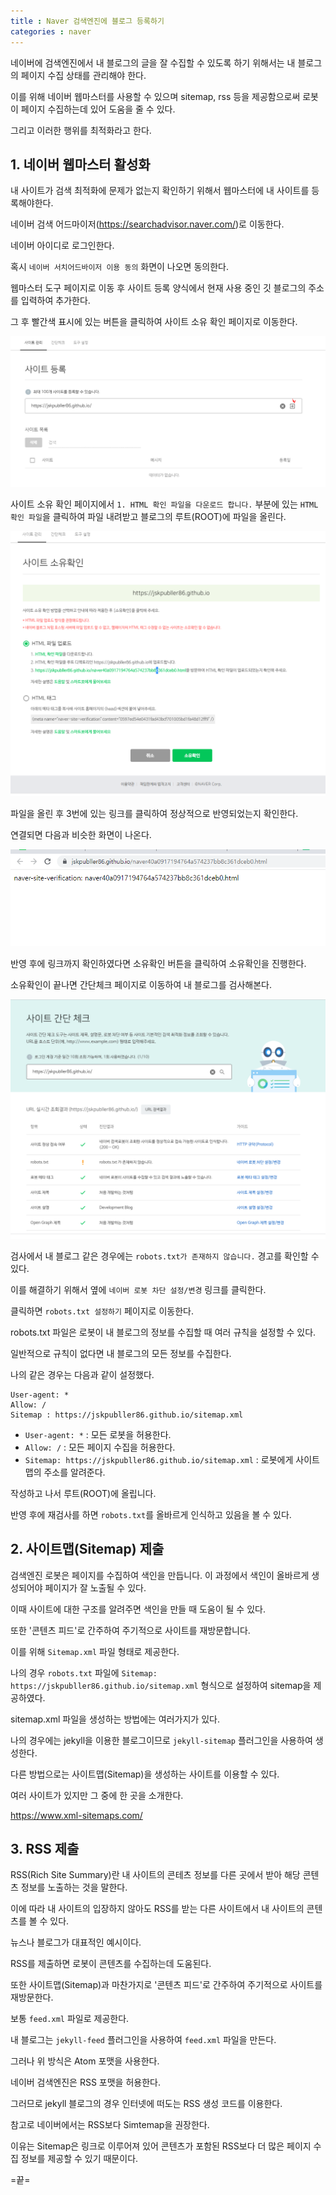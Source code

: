 ```yaml
---
title : Naver 검색엔진에 블로그 등록하기
categories : naver
---
```



네이버에 검색엔진에서 내 블로그의 글을 잘 수집할 수 있도록 하기 위해서는 내 블로그의 페이지 수집 상태를 관리해야 한다.

이를 위해 네이버 웹마스터를 사용할 수 있으며 sitemap, rss 등을 제공함으로써 로봇이 페이지 수집하는데 있어 도움을 줄 수 있다.

그리고 이러한 행위를 최적화라고 한다.

## 1. 네이버 웹마스터 활성화

내 사이트가 검색 최적화에 문제가 없는지 확인하기 위해서 웹마스터에 내 사이트를 등록해야한다.

네이버 검색 어드마이저(<https://searchadvisor.naver.com/>)로 이동한다.

네이버 아이디로 로그인한다.

혹시 `네이버 서치어드바이저 이용 동의` 화면이 나오면 동의한다.

웹마스터 도구 페이지로 이동 후 사이트 등록 양식에서 현재 사용 중인 깃 블로그의 주소를 입력하여 추가한다. 

그 후 빨간색 표시에 있는 버튼을 클릭하여 사이트 소유 확인 페이지로 이동한다.

![사이트 등록 페이지](/assets/images/naver/webmaster.PNG)

사이트 소유 확인 페이지에서 `1. HTML 확인 파일을 다운로드 합니다.` 부분에 있는 `HTML 확인 파일`을 클릭하여 파일 내려받고 블로그의 루트(ROOT)에 파일을 올린다.

![사이트 등록 페이지2](/assets/images/naver/webmaster2.PNG)

파일을 올린 후 3번에 있는 링크를 클릭하여 정상적으로 반영되었는지 확인한다.

연결되면 다음과 비슷한 화면이 나온다.

![사이트 등록 페이지3](/assets/images/naver/webmaster3.PNG)


반영 후에 링크까지 확인하였다면 소유확인 버튼을 클릭하여 소유확인을 진행한다.


소유확인이 끝나면 간단체크 페이지로 이동하여 내 블로그를 검사해본다.

![사이트 등록 페이지2](/assets/images/naver/webmaster4.PNG)


검사에서 내 블로그 같은 경우에는 `robots.txt가 존재하지 않습니다.` 경고를 확인할 수 있다. 

이를 해결하기 위해서 옆에 `네이버 로봇 차단 설정/변경` 링크를 클릭한다. 

클릭하면 `robots.txt 설정하기` 페이지로 이동한다. 

robots.txt 파일은 로봇이 내 블로그의 정보를 수집할 때 여러 규칙을 설정할 수 있다. 

일반적으로 규칙이 없다면 내 블로그의 모든 정보를 수집한다.

나의 같은 경우는 다음과 같이 설정했다. 

```
User-agent: *
Allow: /
Sitemap : https://jskpubller86.github.io/sitemap.xml
```

- `User-agent: *` : 모든 로봇을 허용한다.
- `Allow: /` : 모든 페이지 수집을 허용한다.
- `Sitemap: https://jskpubller86.github.io/sitemap.xml` : 로봇에게 사이트 맵의 주소를 알려준다.

작성하고 나서 루트(ROOT)에 올립니다.

반영 후에 재검사를 하면 `robots.txt`를 올바르게 인식하고 있음을 볼 수 있다.

## 2. 사이트맵(Sitemap) 제출

검색엔진 로봇은 페이지를 수집하여 색인을 만듭니다. 이 과정에서 색인이 올바르게 생성되어야 페이지가 잘 노출될 수 있다.

이때 사이트에 대한 구조를 알려주면 색인을 만들 때 도움이 될 수 있다. 

또한 '콘텐츠 피드'로 간주하여 주기적으로 사이트를 재방문합니다.

이를 위해 `Sitemap.xml` 파일 형태로 제공한다. 

나의 경우 `robots.txt` 파일에 `Sitemap: https://jskpubller86.github.io/sitemap.xml` 형식으로 설정하여 sitemap을 제공하였다.

sitemap.xml 파일을 생성하는 방법에는 여러가지가 있다.

나의 경우에는 jekyll을 이용한 블로그이므로 `jekyll-sitemap` 플러그인을 사용하여 생성한다.

다른 방법으로는 사이트맵(Sitemap)을 생성하는 사이트를 이용할 수 있다. 

여러 사이트가 있지만 그 중에 한 곳을 소개한다. 

<https://www.xml-sitemaps.com/>

## 3. RSS 제출

RSS(Rich Site Summary)란 내 사이트의 콘테츠 정보를 다른 곳에서 받아 해당 콘텐츠 정보를 노출하는 것을 말한다.

이에 따라 내 사이트의 입장하지 않아도 RSS를 받는 다른 사이트에서 내 사이트의 콘텐츠를 볼 수 있다.

뉴스나 블로그가  대표적인 예시이다.

RSS를 제출하면 로봇이 콘텐츠를 수집하는데 도움된다.

또한 사이트맵(Sitemap)과 마찬가지로 '콘텐츠 피드'로 간주하여 주기적으로 사이트를 재방문한다.

보통 `feed.xml` 파일로 제공한다.

내 블로그는 `jekyll-feed` 플러그인을 사용하여 `feed.xml` 파일을 만든다.

그러나 위 방식은 Atom 포맷을 사용한다.

네이버 검색엔진은 RSS 포맷을 허용한다.

그러므로 jekyll 블로그의 경우 인터넷에 떠도는 RSS 생성 코드를 이용한다.

참고로 네이버에서는 RSS보다 Simtemap을 권장한다.

이유는 Sitemap은 링크로 이루어져 있어 콘텐츠가 포함된 RSS보다 더 많은 페이지 수집 정보를 제공할 수 있기 때문이다.



=끝=


















